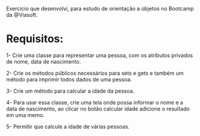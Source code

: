 Exercicio que desenvolvi, para estudo de orientação a objetos no Bootcamp da @Viasoft.

# Requisitos: 

1- Crie uma classe para representar uma pessoa, com os atributos privados de nome, data de nascimento. 

2- Crie os métodos públicos necessários para sets e gets e também um método para imprimir todos dados de uma pessoa. 

3- Crie um método para calcular a idade da pessoa.

4- Para usar essa classe, crie uma tela onde possa informar o nome e a data de nascimento, ao clicar no botão calcular idade adicione o resultado em uma memo. 

5- Permitir que calcule a idade de várias pessoas. 
